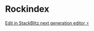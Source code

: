 # Rockindex

[Edit in StackBlitz next generation editor ⚡️](https://stackblitz.com/~/github.com/Pyabuek/Rockindex)